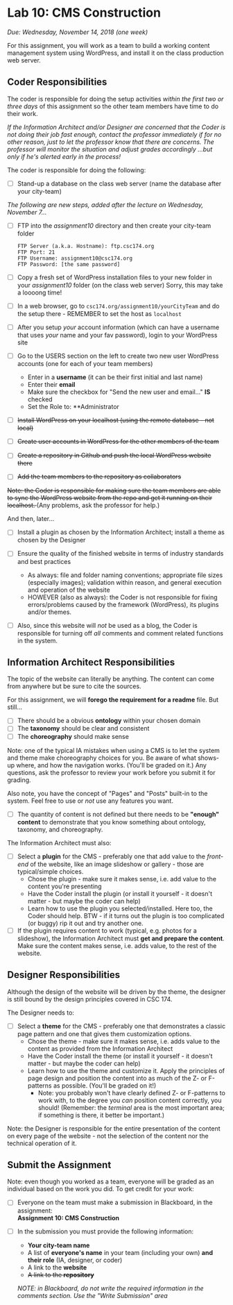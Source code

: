 

# Lab 10: CMS Construction

*Due: Wednesday, November 14, 2018 (one week)* 

For this assignment, you will work as a team to build a working content management system using WordPress, and install it on the class production web server.

## Coder Responsibilities

The coder is responsible for doing the setup activities *within the first two or three days* of this assignment so the other team members have time to do their work.

_If the Information Architect and/or Designer are concerned that the Coder is not doing their job fast enough, contact the professor immediately if for no other reason, just to let the professor know that there are concerns.  The professor will monitor the situation and adjust grades accordingly ...but only if he's alerted early in the process!_

The coder is responsible for doing the following:

- [ ] Stand-up a database on the class web server (name the database after your city-team)

*The following are new steps, added after the lecture on Wednesday, November 7...*

- [ ] FTP into the *assignment10* directory and then create your city-team folder

  ```
  FTP Server (a.k.a. Hostname): ftp.csc174.org
  FTP Port: 21
  FTP Username: assignment10@csc174.org
  FTP Password: [the same password]
  ```

- [ ] Copy a fresh set of WordPress installation files to your new folder in your *assignment10* folder (on the class web server) Sorry, this may take a loooong time!

- [ ] In a web browser, go to `csc174.org/assignment10/yourCityTeam` and do the setup there - REMEMBER to set the host as `localhost`

- [ ] After you setup _your_ account information (which can have a username that uses _your_ name and your fav password), login to your WordPress site

- [ ] Go to the USERS section on the left to create two new user WordPress accounts (one for each of your team members)

  - Enter in a **username** (it can be their first initial and last name)
  - Enter their **email**
  - Make sure the checkbox for "Send the new user and email..." **IS** checked
  - Set the Role to: **Administrator



- [ ] <s>Install WordPress on your localhost (using the remote database - not local)</s>
- [ ] <s>Create user accounts in WordPress for the other members of the team</s>
- [ ] <s>Create a repository in Github and push the local WordPress website there</s>
- [ ] <s>Add the team members to the repository as collaborators</s>

<s>Note: the Coder is responsible for making sure the team members are able to sync the WordPress website from the repo and get it running on their localhost. </s> (Any problems, ask the professor for help.)

And then, later...

- [ ] Install a plugin as chosen by the Information Architect; install a theme as chosen by the Designer
- [ ] Ensure the quality of the finished website in terms of industry standards and best practices
  - As always: file and folder naming conventions; appropriate file sizes (especially images); validation within reason, and general execution and operation of the website
  - HOWEVER (also as always): the Coder is not responsible for fixing errors/problems caused by the framework (WordPress), its plugins and/or themes.

- [ ] Also, since this website will *not* be used as a blog, the Coder is responsible for turning off *all* comments and comment related functions in the system.  


## Information Architect Responsibilities

The topic of the website can literally be anything.  The content can come from anywhere but be sure to cite the sources.

For this assignment, we will **forego the requirement for a readme** file.  But still...

- [ ] There should be a obvious **ontology** within your chosen domain
- [ ] The **taxonomy** should be clear and consistent
- [ ] The **choreography** should make sense

Note: one of the typical IA mistakes when using a CMS is to let the system and theme make choreography choices for you.  Be aware of what shows-up where, and how the navigation works.  (You'll be graded on it.)  Any questions, ask the professor to review your work before you submit it for grading.

Also note, you have the concept of "Pages" and "Posts" built-in to the system.  Feel free to use or *not* use any features you want.

- [ ] The quantity of content is not defined but there needs to be **"enough" content** to demonstrate that you know something about ontology, taxonomy, and choreography.

The Information Architect must also:

- [ ] Select a **plugin** for the CMS - preferably one that add value to the *front-end* of the website, like an image slideshow or gallery - those are typical/simple choices.  
  - Chose the plugin - make sure it makes sense, i.e. add value to the content you're presenting
  - Have the Coder install the plugin (or install it yourself - it doesn't matter - but maybe the coder can help)
  - Learn how to use the plugin you selected/installed.  Here too, the Coder should help.  BTW - if it turns out the plugin is too complicated (or buggy) rip it out and try another one.
- [ ] If the plugin requires content to work (typical, e.g. photos for a slideshow), the Information Architect must **get and prepare the content**.  Make sure the content makes sense, i.e. adds value, to the rest of the website.

## Designer Responsibilities

Although the design of the website will be driven by the theme, the designer is still bound by the design principles covered in CSC 174.  

The Designer needs to: 

- [ ] Select a **theme** for the CMS - preferably one that demonstrates a classic page pattern and one that gives them customization options.
  -  Chose the theme - make sure it makes sense, i.e. adds value to the content as provided from the Information Architect
  - Have the Coder install the theme (or install it yourself - it doesn't matter - but maybe the coder can help)
  - Learn how to use the theme and customize it.  Apply the principles of page design and position the content into as much of the Z- or F-patterns as possible.  (You'll be graded on it!)
    - Note: you probably won't have clearly defined Z- or F-patterns to work with, to the degree you *can* position content correctly, you should!  (Remember: the *terminal* area is the most important area; if something is there, it better be important.)

Note: the Designer is responsible for the entire presentation of the content on every page of the website - not the selection of the content nor the technical operation of it.



## Submit the Assignment

Note: even though you worked as a team, everyone will be graded as an individual based on the work you did. To get credit for your work:

- [ ] Everyone on the team must make a submission in Blackboard, in the assignment:<br> **Assignment 10: CMS Construction**

- [ ] In the submission you must provide the following information:

  - **Your city-team name**
  - A list of **everyone's name** in your team (including your own) **and their role** (IA, designer, or coder)
  - A link to the **website**
  - <s>A link to the **repository**</s>

  *NOTE: in Blackboard, do not write the required information in the comments section.  Use the "Write Submission" area*